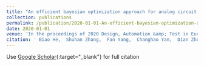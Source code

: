 ```yaml
---
title: "An efficient bayesian optimization approach for analog circuit synthesis via sparse gaussian process modeling"
collection: publications
permalink: /publication/2020-01-01-An-efficient-bayesian-optimization-approach-for-analog-circuit-synthesis-via-sparse-gaussian-process-modeling
date: 2020-01-01
venue: 'In the proceedings of 2020 Design, Automation &amp; Test in Europe Conference &amp; Exhibition (DATE)'
citation: ' Biao He,  Shuhan Zhang,  Fan Yang,  Changhao Yan,  Dian Zhou,  Xuan Zeng, &quot;An efficient bayesian optimization approach for analog circuit synthesis via sparse gaussian process modeling.&quot; In the proceedings of 2020 Design, Automation &amp;amp; Test in Europe Conference &amp;amp; Exhibition (DATE), 2020.'
---
```

Use [Google Scholar](https://scholar.google.com/scholar?q=An+efficient+bayesian+optimization+approach+for+analog+circuit+synthesis+via+sparse+gaussian+process+modeling){:target="_blank"} for full citation